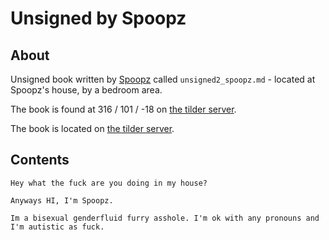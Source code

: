 # Unsigned by Spoopz

## About
Unsigned book written by [Spoopz](https://namemc.com/profile/Spoopz.4) called `unsigned2_spoopz.md` - located at Spoopz's house, by a bedroom area.

The book is found at 316 / 101 / -18 on [the tilder server](https://mc.tildeverse.org).

The book is located on [the tilder server](https://mc.tildeverse.org).

## Contents
```
Hey what the fuck are you doing in my house?

Anyways HI, I'm Spoopz.

Im a bisexual genderfluid furry asshole. I'm ok with any pronouns and I'm autistic as fuck.
```